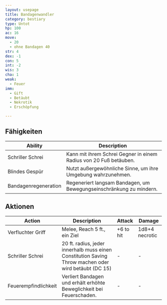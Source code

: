```yaml
---
layout: usepage
title: Bandagenwandler
category: bestiary
type: Untot
hp: 100
ac: 16
move:
  - 20
  - ohne Bandagen 40
str: 4
dex: -1
con: 5
int: -2
wis: 3
cha: 1
weak:
  - Feuer
imm:
  - Gift
  - Betäubt
  - Nekrotik
  - Erschöpfung

---
```


<!--more-->

## Fähigkeiten

| Ability              | Description                                                         |
|----------------------|---------------------------------------------------------------------|
| Schriller Schrei     | Kann mit ihrem Schrei Gegner in einem Radius von 20 Fuß betäuben.   |
| Blindes Gespür       | Nutzt außergewöhnliche Sinne, um ihre Umgebung wahrzunehmen.        |
| Bandagenregeneration | Regeneriert langsam Bandagen, um Bewegungseinschränkung zu mindern. |

## Aktionen

| Action               | Description                                                                                          | Attack    | Damage         |
|----------------------|------------------------------------------------------------------------------------------------------|-----------|----------------|
| Verfluchter Griff    | Melee, Reach 5 ft., ein Ziel                                                                         | +6 to hit | 1d8+4 necrotic |
| Schriller Schrei     | 20 ft. radius, jeder innerhalb muss einen Constitution Saving Throw machen oder wird betäubt (DC 15) | -         | -              |
| Feuerempfindlichkeit | Verliert Bandagen und erhält erhöhte Beweglichkeit bei Feuerschaden.                                 | -         | -              |